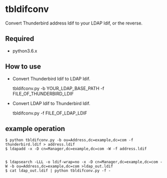 tbldifconv
==========

Convert Thunderbird address ldif to your LDAP ldif, or the reverse.

Required
--------

* python3.6.x

How to use
----------

* Convert Thunderbird ldif to LDAP ldif.

	tbldifconv.py -b YOUR_LDAP_BASE_PATH -f FILE_OF_THUNDERBIRD_LDIF

* Convert LDAP ldif to Thunderbird ldif.

	tbldifconv.py -f FILE_OF_LDAP_LDIF

example operation
-----------------

	$ python tbldifconv.py -b ou=Address,dc=example,dc=com -f thunderbird.ldif > address.ldif
	$ ldapadd -x -D cn=Manager,dc=example,dc=com -W -f address.ldif


	$ ldapsearch -LLL -o ldif-wrap=no -x -D cn=Manager,dc=example,dc=com -W -b ou=Address,dc=example,dc=com >ldap_out.ldif
	$ cat ldap_out.ldif | python tbldifconv.py -f -
